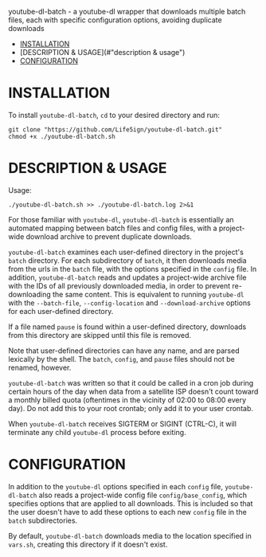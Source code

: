 youtube-dl-batch - a youtube-dl wrapper that downloads multiple batch files,
each with specific configuration options, avoiding duplicate downloads

- [INSTALLATION](#installation)
- [DESCRIPTION & USAGE](#"description & usage")
- [CONFIGURATION](#configuration)

# INSTALLATION

To install `youtube-dl-batch`, `cd` to your desired directory and run:

    git clone "https://github.com/Life5ign/youtube-dl-batch.git"
    chmod +x ./youtube-dl-batch.sh

# DESCRIPTION & USAGE

Usage:

    ./youtube-dl-batch.sh >> ./youtube-dl-batch.log 2>&1

For those familiar with `youtube-dl`, `youtube-dl-batch` is essentially an
automated mapping between batch files and config files, with a project-wide download
archive to prevent duplicate downloads.

`youtube-dl-batch` examines each user-defined directory in the project's
`batch` directory.  For each subdirectory of `batch`, it then downloads media
from the urls in the `batch` file, with the options specified in the `config`
file.  In addition, `youtube-dl-batch` reads and updates a project-wide archive
file with the IDs of all previously downloaded media, in order to prevent
re-downloading the same content.  This is equivalent to running `youtube-dl`
with the `--batch-file`, `--config-location` and `--download-archive` options
for each user-defined directory.

If a file named `pause` is found within a user-defined directory, downloads
from this directory are skipped until this file is removed.

Note that user-defined directories can have any name, and are parsed lexically
by the shell.  The `batch`, `config`, and `pause` files should not be renamed,
however.

`youtube-dl-batch` was written so that it could be called in a cron job during
certain hours of the day when data from a satellite ISP doesn't count toward a
monthly billed quota (oftentimes in the vicinity of 02:00 to 08:00 every day).
Do not add this to your root crontab; only add it to your user crontab.

When `youtube-dl-batch` receives SIGTERM or SIGINT (CTRL-C), it will terminate
any child `youtube-dl` process before exiting.

# CONFIGURATION

In addition to the `youtube-dl` options specified in each `config` file,
`youtube-dl-batch` also reads a project-wide config file `config/base_config`,
which specifies options that are applied to all downloads.  This is included so
that the user doesn't have to add these options to each new `config` file in
the `batch` subdirectories.

By default, `youtube-dl-batch` downloads media to the location specified in
`vars.sh`, creating this directory if it doesn't exist.


